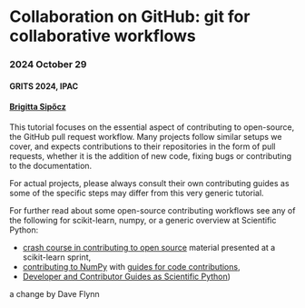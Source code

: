 # Collaboration on GitHub: git for collaborative workflows

### 2024 October 29
#### GRITS 2024, IPAC

#### [Brigitta Sipőcz](https://github.com/bsipocz/)




This tutorial focuses on the essential aspect of contributing to open-source, the GitHub pull request workflow.
Many projects follow similar setups we cover, and expects contributions to their repositories in the form of pull requests,
whether it is the addition of new code, fixing bugs or contributing to the documentation.

For actual projects, please always consult their own contributing guides as some of the specific steps may differ from this very generic tutorial.

For further read about some open-source contributing workflows see any of the following for scikit-learn, numpy, or a generic overview at Scientific Python:
* [crash course in contributing to open source](https://sites.google.com/view/nyc-2020-scikit-sprint) material presented at a scikit-learn sprint,
* [contributing to NumPy](https://numpy.org/contribute/) with [guides for code contributions](https://numpy.org/devdocs/dev/index.html#development-process-summary),
* [Developer and Contributor Guides as Scientific Python](https://learn.scientific-python.org/))

a change by Dave Flynn